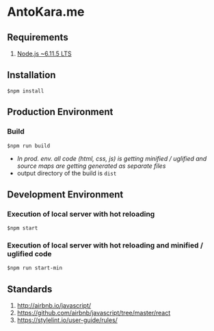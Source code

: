 # AntoKara.me

## Requirements

1. [Node.js ~6.11.5 LTS](https://nodejs.org/en/)

## Installation

`$npm install`

## Production Environment

### Build

`$npm run build`

* *In prod. env. all code (html, css, js) is getting minified / uglified and source maps are getting generated as separate files*
* output directory of the build is `dist`

## Development Environment

### Execution of local server with hot reloading

`$npm start`

### Execution of local server with hot reloading and minified / uglified code

`$npm run start-min`

## Standards

1. <http://airbnb.io/javascript/>
1. <https://github.com/airbnb/javascript/tree/master/react>
1. <https://stylelint.io/user-guide/rules/>
